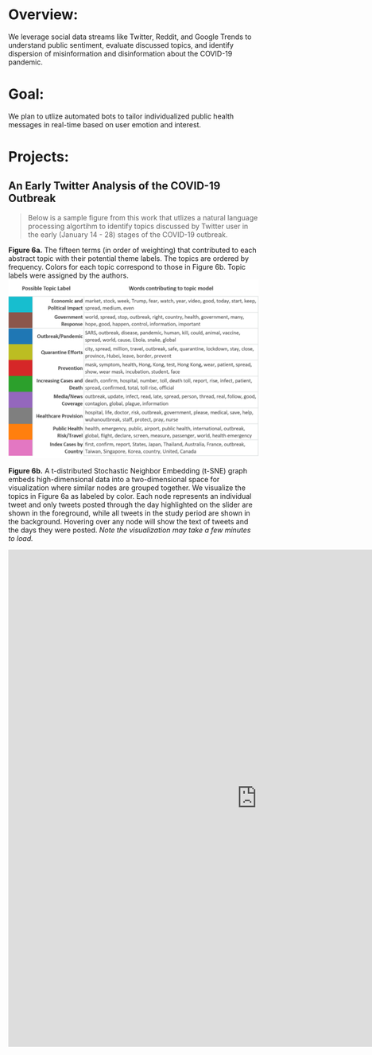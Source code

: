 # Overview: 
We leverage social data streams like Twitter, Reddit, and Google Trends to understand public sentiment, evaluate discussed topics, and identify dispersion of misinformation and disinformation about the COVID-19 pandemic.  

# Goal: 
We plan to utlize automated bots to tailor individualized public health messages in real-time based on user emotion and interest.  

# Projects: 

## An Early Twitter Analysis of the COVID-19 Outbreak

> Below is a sample figure from this work that utlizes a natural language processing algortihm to identify topics discussed by Twitter user in the early (January 14 - 28) stages of the COVID-19 outbreak.  

**Figure 6a.** 
The fifteen terms (in order of weighting) that contributed to each abstract topic with their potential theme labels. The topics are ordered by frequency. Colors for each topic correspond to those in Figure 6b. Topic labels were assigned by the authors. 
<img src="Figure_6a_Topic_Modeling_new.png" class="inline"/>

**Figure 6b.**
A t-distributed Stochastic Neighbor Embedding (t-SNE) graph embeds high-dimensional data into a two-dimensional space for visualization where similar nodes are grouped together. We visualize the topics in Figure 6a as labeled by color. Each node represents an individual tweet and only tweets posted through the day highlighted on the slider are shown in the foreground, while all tweets in the study period are shown in the background. Hovering over any node will show the text of tweets and the days they were posted. _Note the visualization may take a few minutes to load._

<iframe src="https://tsne-topic-twitter-ncov2019.herokuapp.com/tsne_deploy"
    sandbox="allow-same-origin allow-scripts"
    width="1000"
    height="1000"
    scrolling="yes"
    seamless="seamless"
    frameborder="0">
</iframe>
